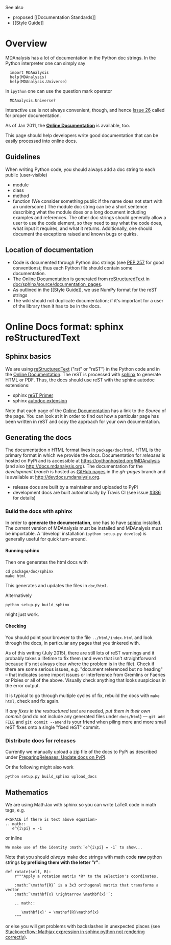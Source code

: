 See also
* proposed [[Documentation Standards]]
* [[Style Guide]]

# Overview #
MDAnalysis has a lot of documentation in the Python doc strings. In the Python interpreter one can simply say
```
  import MDAnalysis
  help(MDAnalysis)
  help(MDAnalysis.Universe)
```
In `ipython` one can use the question mark operator
```
  MDAnalysis.Universe?
```
Interactive use is not always convenient, though, and hence [Issue 26](http://issues.mdanalysis.org/26) called for proper documentation.

As of Jan 2011, the **[Online Documentation](http://docs.mdanalysis.org/index.html)** is available, too.

This page should help developers write good documentation that can be easily processed into online docs.

## Guidelines ##

When writing Python code, you should always add a doc string to each public (user-visible)
  * module
  * class
  * method
  * function
(We consider something public if the name does not start with an underscore.)
The module doc string can be a short sentence describing what the module does or a long document including examples and references. The other doc strings should generally allow a user to use the code element, so they need to say what the code does, what input it requires, and what it returns. Additionally, one should document the exceptions raised and known bugs or quirks.

## Location of documentation ##
  * Code is documented through Python doc strings (see [PEP 257](http://www.python.org/dev/peps/pep-0257/) for good conventions); thus each Python file should contain some documentation.
  * The [Online Documentation](http://docs.mdanalysis.org/index.html) is generated from [reStructuredText](http://docutils.sourceforge.net/rst.html) in [doc/sphinx/source/documentation\_pages](https://github.com/MDAnalysis/mdanalysis/tree/develop/package/doc/sphinx/source/documentation_pages).
  * As outlined in the [[Style Guide]], we use NumPy format for the reST strings
  * The wiki should not duplicate documentation; if it's important for a user of the library then it has to be in the docs.

# Online Docs format: sphinx reStructuredText #

## Sphinx basics ##
We are using [reStructuredText](http://docutils.sourceforge.net/rst.html) ("rst" or "reST") in the Python code and in the [Online Documentation](http://docs.mdanalysis.org/index.html). The reST is processed with [sphinx](http://sphinx.pocoo.org/) to generate HTML or PDF. Thus, the docs should use reST with the sphinx autodoc extensions:
  * sphinx [reST Primer](http://sphinx.pocoo.org/rest.html)
  * sphinx [autodoc extension](http://sphinx.pocoo.org/ext/autodoc.html)

Note that each page of the  [Online Documentation](http://docs.mdanalysis.org/index.html) has a link to the _Source_ of the page. You can look at it in order to find out how a particular page has been written in reST and copy the approach for your own documentation.

## Generating the docs ##
The documentation n HTML format lives in `package/doc/html`. HTML is the primary format in which we provide the docs. Documentation for *releases* is hosted on PyPi and is accessible at https://pythonhosted.org/MDAnalysis (and also http://docs.mdanalysis.org). The documentation for the *development branch* is hosted as [GitHub pages](https://pages.github.com/) in the *gh-pages* branch and is available at http://devdocs.mdanalysis.org.

* release docs are built by a maintainer and uploaded to PyPi
* development docs are built automatically by Travis CI (see issue [#386](/MDAnalysis/mdanalysis/issues/386) for details)

### Build the docs with sphinx ###

In order to **generate the documentation**, one has to have [sphinx](http://sphinx-doc.org/) installed. The *current* version of MDAnalysis must be installed and MDAnalysis must be importable. A 'develop' installation (`python setup.py develop`) is generally useful for quick turn-around.

#### Running sphinx #####
Then one generates the html docs with
```
cd package/doc/sphinx
make html
```
This generates and updates the files in `doc/html`.

Alternatively
```
python setup.py build_sphinx
```
might just work.

#### Checking ####
You should point your browser to the file `../html/index.html` and look through the docs, in particular any pages that you tinkered with.

As of this writing (July 2015), there are still lots of reST warnings and it probably takes a lifetime to fix them (and even that isn't straightforward because it's not always clear where the problem is in the file). Check if there are some serious issues, e.g. "document referenced but no heading" – that indicates some import issues or interference from Gremlins or Faeries or Pixies or all of the above. Visually check anything that looks suspicious in the error output.

It is typical to go through multiple cycles of fix, rebuild the docs with `make html`, check and fix again.

If *any fixes in the restructured text* are needed, *put them in their own commit* (and do not include any generated files under `docs/html`) — `git add FILE` and `git commit --amend` is your friend when piling more and more small reST fixes onto a single "fixed reST" commit.

### Distribute docs for releases ###
Currently we manually upload a zip file of the docs to PyPi as described under [PreparingReleases: Update docs on PyPI](PreparingReleases#Update_docs_on_PyPI).

Or the following might also work
```
python setup.py build_sphinx upload_docs
```

## Mathematics ##
We are using MathJax with sphinx so you can write LaTeX code in math tags, e.g.
```
#<SPACE if there is text above equation>
.. math::
   e^{i\pi} = -1
```
or inline
```
We make use of the identity :math:`e^{i\pi} = -1` to show...
```

Note that you should _always_ make doc strings with math code **raw** python strings **by prefixing them with the letter "r"**:
```
def rotate(self, R):
    r"""Apply a rotation matrix *R* to the selection's coordinates.

    :math:`\mathsf{R}` is a 3x3 orthogonal matrix that transforms a vector
    :math:`\mathbf{x} \rightarrow \mathbf{x}'`:

    .. math::

       \mathbf{x}' = \mathsf{R}\mathbf{x}
    """
```
or else you will get problems with backslashes in unexpected places (see [Stackoverflow: Mathjax expression in sphinx python not rendering correctly](http://stackoverflow.com/questions/16468397/mathjax-expression-in-sphinx-python-not-rendering-correclty")).

